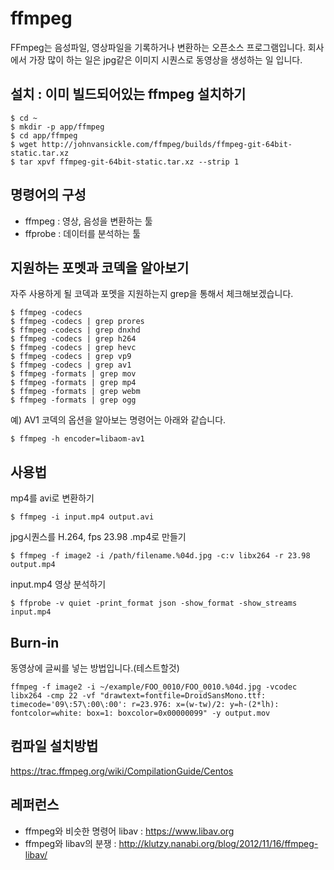 # ffmpeg
FFmpeg는 음성파일, 영상파일을 기록하거나 변환하는 오픈소스 프로그램입니다.
회사에서 가장 많이 하는 일은 jpg같은 이미지 시퀀스로 동영상을 생성하는 일 입니다.

## 설치 : 이미 빌드되어있는 ffmpeg 설치하기
```
$ cd ~
$ mkdir -p app/ffmpeg
$ cd app/ffmpeg
$ wget http://johnvansickle.com/ffmpeg/builds/ffmpeg-git-64bit-static.tar.xz
$ tar xpvf ffmpeg-git-64bit-static.tar.xz --strip 1
```

## 명령어의 구성
- ffmpeg : 영상, 음성을 변환하는 툴
- ffprobe : 데이터를 분석하는 툴

## 지원하는 포멧과 코덱을 알아보기
자주 사용하게 될 코덱과 포멧을 지원하는지 grep을 통해서 체크해보겠습니다.
```
$ ffmpeg -codecs
$ ffmpeg -codecs | grep prores
$ ffmpeg -codecs | grep dnxhd
$ ffmpeg -codecs | grep h264
$ ffmpeg -codecs | grep hevc
$ ffmpeg -codecs | grep vp9
$ ffmpeg -codecs | grep av1
$ ffmpeg -formats | grep mov
$ ffmpeg -formats | grep mp4
$ ffmpeg -formats | grep webm
$ ffmpeg -formats | grep ogg
```

예) AV1 코덱의 옵션을 알아보는 명령어는 아래와 같습니다.
```
$ ffmpeg -h encoder=libaom-av1
```

## 사용법
mp4를 avi로 변환하기
```
$ ffmpeg -i input.mp4 output.avi
```

jpg시퀀스를 H.264, fps 23.98 .mp4로 만들기
```
$ ffmpeg -f image2 -i /path/filename.%04d.jpg -c:v libx264 -r 23.98 output.mp4
```

input.mp4 영상 분석하기
```
$ ffprobe -v quiet -print_format json -show_format -show_streams input.mp4
```

## Burn-in
동영상에 글씨를 넣는 방법입니다.(테스트할것)
```
ffmpeg -f image2 -i ~/example/FOO_0010/FOO_0010.%04d.jpg -vcodec libx264 -cmp 22 -vf "drawtext=fontfile=DroidSansMono.ttf: timecode='09\:57\:00\:00': r=23.976: x=(w-tw)/2: y=h-(2*lh): fontcolor=white: box=1: boxcolor=0x00000099" -y output.mov
```


## 컴파일 설치방법
https://trac.ffmpeg.org/wiki/CompilationGuide/Centos


## 레퍼런스
- ffmpeg와 비슷한 명령어 libav : https://www.libav.org
- ffmpeg와 libav의 분쟁 : http://klutzy.nanabi.org/blog/2012/11/16/ffmpeg-libav/